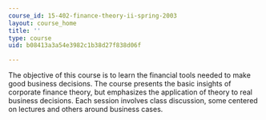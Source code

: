 ```yaml
---
course_id: 15-402-finance-theory-ii-spring-2003
layout: course_home
title: ''
type: course
uid: b08413a3a54e3982c1b38d27f838d06f

---
```

The objective of this course is to learn the financial tools needed to make good business decisions. The course presents the basic insights of corporate finance theory, but emphasizes the application of theory to real business decisions. Each session involves class discussion, some centered on lectures and others around business cases.
